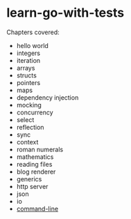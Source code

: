 # learn-go-with-tests

Chapters covered:
- hello world
- integers
- iteration
- arrays
- structs
- pointers
- maps
- dependency injection
- mocking
- concurrency
- select
- reflection
- sync
- context
- roman numerals
- mathematics
- reading files
- blog renderer
- generics
- http server
- json
- io
- [command-line](./22-command-line/)

